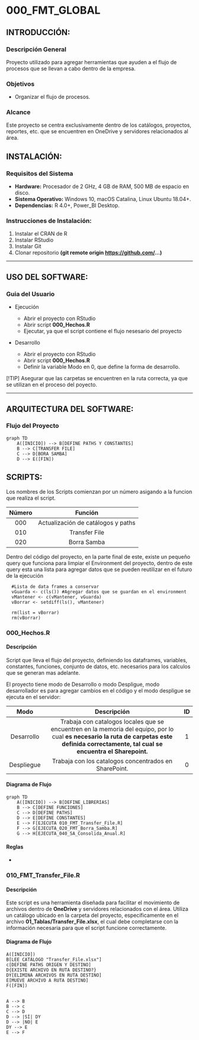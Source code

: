 #  **000_FMT_GLOBAL**


## **INTRODUCCIÓN:**
### **Descripción General**
Proyecto utilizado para agregar herramientas que ayuden a el flujo de procesos que se llevan a cabo dentro de la empresa.

### **Objetivos**
- Organizar el flujo de procesos.

### **Alcance**
Este proyecto se centra exclusivamente dentro de los catálogos, proyectos, reportes, etc. que se encuentren en OneDrive y servidores relacionados al área.

## **INSTALACIÓN:**
### **Requisitos del Sistema**
- **Hardware:** Procesador de 2 GHz, 4 GB de RAM, 500 MB de espacio en disco.
- **Sistema Operativo:** Windows 10, macOS Catalina, Linux Ubuntu 18.04+.
- **Dependencias:** R 4.0+, Power_BI Desktop.

### **Instrucciones de Instalación:**
1. Instalar el CRAN de R
2. Instalar RStudio
3. Instalar Git
4. Clonar repositorio **(git remote origin https://github.com/...)**

***

## **USO DEL SOFTWARE:**
### **Guia del Usuario**
- Ejecución
    - Abrir el proyecto con RStudio
    - Abrir script **000_Hechos.R**
    - Ejecutar, ya que el script contiene el flujo nesesario del proyecto
    
- Desarrollo
    - Abrir el proyecto con RStudio
    - Abrir script **000_Hechos.R**
    - Definir la variable Modo en 0, que define la forma de desarrollo.
    
    
[!TIP]
Asegurar que las carpetas se encuentren en la ruta correcta, ya que se utilizan en el proceso del poyecto.
***

## **ARQUITECTURA DEL SOFTWARE:**
### **Flujo del Proyecto**

```mermaid
graph TD
    A([INICIO]) --> B[DEFINE PATHS Y CONSTANTES]
    B --> C[TRANSFER FILE]
    C --> D[BORA SAMBA]
    D --> E([FIN])
```

## **SCRIPTS:**
Los nombres de los Scripts comienzan por un número asigando a la funcion que realiza el script.


| Número | Función |
| :----: | :-----: | 
| 000 | Actualización de catálogos y paths|
| 010 | Transfer File |
| 020 | Borra Samba |


Dentro del código del proyecto, en la parte final de este, existe un pequeño query que funciona para limpiar el Environment del proyecto, dentro de este query esta una lista para agregar datos que se pueden reutilizar en el futuro de la ejecución

``` 
  #Lista de data frames a conservar
  vGuarda <- c(ls()) #Agregar datos que se guardan en el environment
  vMantener <- c(vMantener, vGuarda)
  vBorrar <- setdiff(ls(), vMantener)
  
  rm(list = vBorrar)
  rm(vBorrar)
```

### **000_Hechos.R**
#### **Descripción**
Script que lleva el flujo del proyecto, definiendo los dataframes, variables, constantes, funciones, conjunto de datos, etc. necesarios para los calculos que se generan mas adelante.

El proyecto tiene modo de Desarrollo o modo Despligue, modo desarrollador es para agregar cambios en el código y el modo despligue se ejecuta en el servidor:

| Modo | Descripción | ID | 
| :----: | :-----: | :----: |
| Desarrollo | Trabaja con catalogos locales que se encuentren en la memoria del equipo, por lo cual **es necesario la ruta de carpetas este definida correctamente, tal cual se encuentra el Sharepoint.** | 1 |
| Despliegue | Trabaja con los catalogos concentrados en SharePoint. | 0 |

#### **Diagrama de Flujo**

```mermaid
graph TD
    A([INICIO]) --> B[DEFINE_LIBRERIAS]
    B --> C[DEFINE FUNCIONES]
    C --> D[DEFINE PATHS]
    D --> E[DEFINE CONSTANTES]
    E --> F[EJECUTA 010_FMT_Transfer_File.R]
    F --> G[EJECUTA_020_FMT_Borra_Samba.R]
    G --> H[EJECUTA_040_SA_Consolida_Anual.R]
```

#### **Reglas**
-

### **010_FMT_Transfer_File.R**
#### **Descripción**
Este script es una herramienta diseñada para facilitar el movimiento de archivos dentro de **OneDrive** y servidores relacionados con el área. Utiliza un catálogo ubicado en la carpeta del proyecto, específicamente en el archivo **01_Tablas/Transfer_File.xlsx**, el cual debe completarse con la información necesaria para que el script funcione correctamente.

#### **Diagrama de Flujo**
```mermaid
A([INICIO])
B[LEE CATÁLOGO "Transfer_File.xlsx"]
c[DEFINE PATHS ORIGEN Y DESTINO]
D{EXISTE ARCHIVO EN RUTA DESTINO?}
DY[ELIMINA ARCHIVOS EN RUTA DESTINO]
E[MUEVE ARCHIVO A RUTA DESTINO]
F([FIN])


A --> B
B --> c
C --> D
D --> |SÍ| DY
D --> |NO| E
DY --> E
E --> F
```

